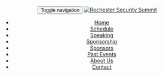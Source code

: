 <!-- Header Start -->
<header>
<div class="container">
  <div class="row">
    <div class="col-md-12">
      <!-- header Nav Start -->
      <nav class="navbar navbar-default">
        <div class="container-fluid">
          <!-- Brand and toggle get grouped for better mobile display -->
          <div class="navbar-header">
            <button type="button" class="navbar-toggle collapsed" data-toggle="collapse" data-target="#bs-example-navbar-collapse-1">
            <span class="sr-only">Toggle navigation</span>
            <span class="icon-bar"></span>
            <span class="icon-bar"></span>
            <span class="icon-bar"></span>
            </button>
            <a class="navbar-brand" href="/">
              <img src="{{ site.baseurl }}/images/rss-logo-header.png" alt="Rochester Security Summit">
            </a>
          </div>
            <!-- Collect the nav links, forms, and other content for toggling -->
            <div class="collapse navbar-collapse" id="bs-example-navbar-collapse-1">
              <ul class="nav navbar-nav navbar-right">
                <li><a href="{{ site.baseurl }}/">Home</a></li>
                <li><a href="{{ site.baseurl }}/schedule">Schedule</a></li>
                <li><a href="{{ site.baseurl }}/speaking">Speaking</a></li>
                <li><a href="{{ site.baseurl }}/sponsorship">Sponsorship</a></li>
                <li><a href="{{ site.baseurl }}/sponsors">Sponsors</a></li>
                <li><a href="{{ site.baseurl }}/past-events">Past Events</a></li>
                <li><a href="{{ site.baseurl }}/about-us">About Us</a></li>
                <li><a href="{{ site.baseurl }}/contact">Contact</a></li>
              </ul>
            </div><!-- /.navbar-collapse -->
          </div><!-- /.container-fluid -->
        </nav>
      </div>
    </div>
  </div>
</header><!-- header close -->
